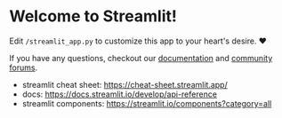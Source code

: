 # Welcome to Streamlit!

Edit `/streamlit_app.py` to customize this app to your heart's desire. :heart:

If you have any questions, checkout our [documentation](https://docs.streamlit.io) and [community
forums](https://discuss.streamlit.io).


- streamlit cheat sheet: https://cheat-sheet.streamlit.app/
- docs: https://docs.streamlit.io/develop/api-reference
- streamlit components: https://streamlit.io/components?category=all

